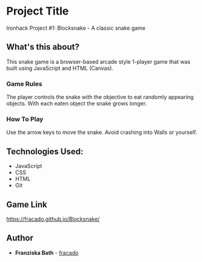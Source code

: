 # Project Title

Ironhack Project #1: Blocksnake - A classic snake game

## What's this about?

This snake game is a browser-based arcade style 1-player game that was built using JavaScript and HTML (Canvas).

### Game Rules

The player controls the snake with the objective to eat randomly appearing objects. With each eaten object the snake grows longer.

### How To Play

Use the arrow keys to move the snake. Avoid crashing into Walls or yourself.

## Technologies Used:

* JavaScript
* CSS
* HTML
* Git

## Game Link

https://fracado.github.io/Blocksnake/

## Author

* **Franziska Bath** - [fracado](https://github.com/fracado)
